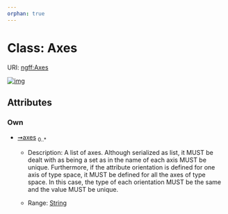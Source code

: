 ```yaml
---
orphan: true
---
```


# Class: Axes



URI: [ngff:Axes](https://w3id.org/ome/ngff/Axes)


[![img](https://yuml.me/diagram/nofunky;dir:TB/class/[Axes&#124;axes:string%20*])](https://yuml.me/diagram/nofunky;dir:TB/class/[Axes&#124;axes:string%20*])

## Attributes


### Own

 * [➞axes](axes__axes.md)  <sub>0..\*</sub>
     * Description: A list of axes. Although serialized as list, it MUST be dealt with as being a set as in the name of each axis MUST be unique. Furthermore, if the attribute orientation is defined for one axis of type space, it MUST be defined for all the axes of type space. In this case, the type of each orientation MUST be the same and the value MUST be unique.

     * Range: [String](types/String.md)
